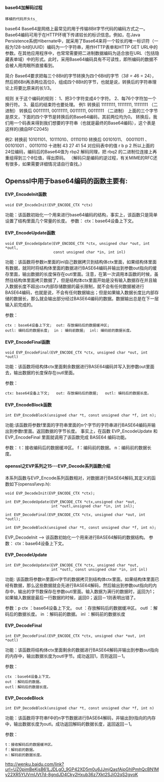 ####  base64加解码过程

    移植的代码开头ts_

base64
Base64是网络上最常见的用于传输8Bit字节代码的编码方式之一。Base64编码可用于在HTTP环境下传递较长的标识信息。例如，在Java Persistence系统Hibernate中，就采用了Base64来将一个较长的唯一标识符（一般为128-bit的UUID）编码为一个字符串，用作HTTP表单和HTTP GET URL中的参数。在其他应用程序中，也常常需要把二进制数据编码为适合放在URL（包括隐藏表单域）中的形式。此时，采用Base64编码具有不可读性，即所编码的数据不会被人用肉眼所直接看到。

简介
Base64要求把每三个8Bit的字节转换为四个6Bit的字节（3*8 = 4*6 = 24），然后把6Bit再添两位高位0，组成四个8Bit的字节，也就是说，转换后的字符串理论上将要比原来的长1/3。

规则
关于这个编码的规则：
1、把3个字符变成4个字符。
2、每76个字符加一个换行符。
3、最后的结束符也要处理。
例1:
转换前 11111111, 11111111, 11111111 （二进制）
转换后 00111111, 00111111, 00111111, 00111111 （二进制）
上面的三个字节是原文，下面的四个字节是转换后的Base64编码，其前两位均为0。
转换后，我们用一个码表来得到我们想要的字符串（也就是最终的Base64编码），这个表是这样的(摘自RFC2045)



例2:
转换前 10101101、10111010、01110110
转换后 00101011、 00011011 、00101001 、00110110
十进制 43 27 41 54
对应码表中的值 r b p 2
所以上面的24位编码，编码后的Base64值为 rbp2
解码同理，把 rbq2 的二进制位连接上再重组得到三个8位值，得出原码。
（解码只是编码的逆过程，有关MIME的RFC还有很多，如果需要详细情况请自行查找。）


##  Openssl中用于base64编码的函数主要有:

####  EVP_EncodeInit函数

    void EVP_EncodeInit(EVP_ENCODE_CTX *ctx)
  
  功能：该函数初始化一个用来进行base64编码的结构，事实上，该函数只是简单设置了结构里面几个常量的长度。
  参数： ctx：base64设备上下文。 


####  EVP_EncodeUpdate函数
   
    void EVP_EncodeUpdate(EVP_ENCODE_CTX *ctx, unsigned char *out, int *outl, 
                          const unsigned char *in, int inl)
  
  功能：该函数将参数in里面的inl自己数据拷贝到结构体ctx里面，如果结构体里面有数据，就同时将结构体里面的数据进行BASE64编码并输出到参数out指向的缓存里面，输出数据的长度保存在outl里面。注意，在第一次调用本函数的时候，虽然往结构体里面拷贝数据了，但是结构体ctx里面开始是没有输入数据存在并且输入数据长度不超出ctx内部存储数据的最长限制，就不会有任何数据被进行BASE64编码，也就是说，不会有任何数据输出；但是如果输入数据长度比内部存储的数据长，那么就会输出部分经过BASE64编码的数据。数据输出总是在下一层输入前完成的。

参数：

    ctx : base64设备上下文;  out: 存放编码后的数据缓冲区;  
    outl: 编码后的数据长度;  in : 编码前数据;  inl: 编码前的数据长度。


####  EVP_EncodeFinal函数

    void EVP_EncodeFinal(EVP_ENCODE_CTX *ctx, unsigned char *out, int *outl)

  功能：该函数将结构体ctx里面剩余数据进行BASE64编码并写入到参数out里面去，输出数据的长度保存在outl里面。

  参数：

    ctx: base64设备上下文;   out: 存放编码后的数据;   outl: 编码后的数据长度。

####  EVP_EncodeBlock函数

    int EVP_EncodeBlock(unsigned char *t, const unsigned char *f, int n);

  功能:该函数将参数f里面的字符串里面的n个字节的字符串进行BASE64编码并输出到参数t里面。返回数据的字节长度。
  事实上，在函数 EVP_EncodeUpdate 和 EVP_EncodeFinal 里面就调用了该函数完成 BASE64 编码功能。

  参数：
  t：接收编码后的数据缓冲区。
  f：编码前的数据。
  n：编码前的数据长度。






####  openssl之EVP系列之15---EVP_Decode系列函数介绍 

  本系列函数与EVP_Encode系列函数相对，对数据进行BASE64解码,其定义的函数如下(openssl\evp.h):

    void EVP_DecodeInit(EVP_ENCODE_CTX *ctx);

    int EVP_DecodeUpdate(EVP_ENCODE_CTX *ctx,unsigned char *out,
                         int *outl,unsigned char *in, int inl);

    int EVP_DecodeFinal(EVP_ENCODE_CTX *ctx, unsigned char *out, int *outl);

    int EVP_DecodeBlock(unsigned char *t, const unsigned char *f, int n);

EVP_DecodeInit  --> 该函数初始化一个用来进行BASE64解码的数据结构。
参数： ctx：base64设备上下文。

####  EVP_DecodeUpdate

    int EVP_DecodeUpdate(EVP_ENCODE_CTX *ctx, unsigned char *out, 
                         int *outl, const unsigned char *in, int inl)

  功能: 该函数将参数in里面inl字节的数据拷贝到结构体ctx里面。如果结构体里面已经有数据，那么这些数据就会先进行BASE64解码，然后输出到参数out指向的内存中，输出的字节数保存在参数outl里面。输入数据为满行的数据时，返回为1；如果输入数据是最后一行数据的时候，返回0；返回－1则表明出错了。

  参数：p
    ctx  ：base64设备上下文。
    out  ：存放解码后的数据缓冲区。
    outl ：解码后的数据长度。
    in   ：解码前的数据。
    inl  ：解码前的数据长度

####  EVP_DecodeFinal

    int EVP_DecodeFinal(EVP_ENCODE_CTX *ctx, unsigned char *out, int *outl)

  功能：该函数将结构体ctx里面剩余的数据进行BASE64解码并输出到参数out指向的内存中，输出数据长度为outl字节。成功返回1，否则返回－1。

  参数：

    ctx ：base64设备上下文。
    out ：解码后的数据。
    outl：解码后的数据长度。

####  EVP_DecodeBlock

    int EVP_DecodeBlock(unsigned char *t, const unsigned char *f, int n)

  功能：该函数将字符串f中的n字节数据进行BASE64解码，并输出到t指向的内存中，输出数据长度为outl。成功返回解码的数据长度，返回返回－1。

  参数：
  
    t：接收解码后的数据缓冲区。
    f：解码前的数据。
    n：解码前的数据长度。






 

http://wenku.baidu.com/link?url=UZ0pimBeKjsB61LJDLgO_9GP42XD5m0u6JJmjQasfAipGhlPmhQcBN1My22XR5YUVmUVt7d-8gndJD4Cky2Hxub36z7Xkt2SJiO2qS2gvoK




















